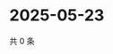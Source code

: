 # 2025-05-23

共 0 条

<!-- BEGIN ZHIHUVIDEO -->
<!-- 最后更新时间 Fri May 23 2025 07:10:56 GMT+0800 (China Standard Time) -->

<!-- END ZHIHUVIDEO -->
